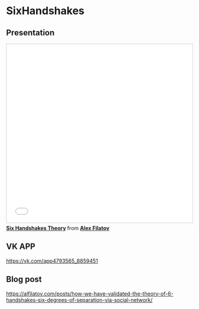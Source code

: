 # SixHandshakes

## Presentation 

<iframe src="//www.slideshare.net/slideshow/embed_code/key/gPIs1JlvUsWrRg" width="595" height="485" frameborder="0" marginwidth="0" marginheight="0" scrolling="no" style="border:1px solid #CCC; border-width:1px; margin-bottom:5px; max-width: 100%;" allowfullscreen> </iframe> <div style="margin-bottom:5px"> <strong> <a href="//www.slideshare.net/AlexFilatov3/six-handshakes-theory" title="Six Handshakes Theory" target="_blank">Six Handshakes Theory</a> </strong> from <strong><a href="//www.slideshare.net/AlexFilatov3" target="_blank">Alex Filatov</a></strong> </div>

## VK APP 

https://vk.com/app4793565_8859451

## Blog post

https://alfilatov.com/posts/how-we-have-validated-the-theory-of-6-handshakes-six-degrees-of-separation-via-social-network/
